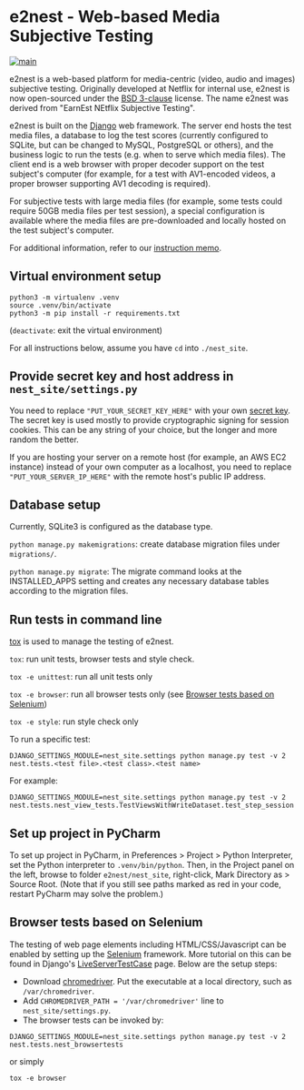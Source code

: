# e2nest - Web-based Media Subjective Testing

[![main](https://github.com/Netflix/e2nest/workflows/main/badge.svg)](https://github.com/Netflix/e2nest/actions?query=workflow%3Amain)

e2nest is a web-based platform for media-centric (video, audio and images) subjective testing. Originally developed at Netflix for internal use, e2nest is now open-sourced under the [BSD 3-clause](LICENSE) license. The name e2nest was derived from "EarnEst NEtflix Subjective Testing".

e2nest is built on the [Django](https://www.djangoproject.com/) web framework. The server end hosts the test media files, a database to log the test scores (currently configured to SQLite, but can be changed to MySQL, PostgreSQL or others), and the business logic to run the tests (e.g. when to serve which media files). The client end is a web browser with proper decoder support on the test subject's computer (for example, for a test with AV1-encoded videos, a proper browser supporting AV1 decoding is required).

For subjective tests with large media files (for example, some tests could require 50GB media files per test session), a special configuration is available where the media files are pre-downloaded and locally hosted on the test subject's computer.

For additional information, refer to our [instruction memo](https://docs.google.com/document/d/123XoaD7jXAypWTSzX4KaVSapaHAeNMq-UUj-WpGpE_0/edit).

## Virtual environment setup

```shell
python3 -m virtualenv .venv
source .venv/bin/activate
python3 -m pip install -r requirements.txt
```

(```deactivate```: exit the virtual environment)

For all instructions below, assume you have `cd` into `./nest_site`.

## Provide secret key and host address in `nest_site/settings.py`

You need to replace `"PUT_YOUR_SECRET_KEY_HERE"` with your own [secret key](https://docs.djangoproject.com/en/2.2/ref/settings/#secret-key). The secret key is used mostly to provide cryptographic signing for session cookies. This can be any string of your choice, but the longer and more random the better.

If you are hosting your server on a remote host (for example, an AWS EC2 instance) instead of your own computer as a localhost, you need to replace `"PUT_YOUR_SERVER_IP_HERE"` with the remote host's public IP address.

## Database setup

Currently, SQLite3 is configured as the database type.

```python manage.py makemigrations```: create database migration files under `migrations/`.

```python manage.py migrate```: The migrate command looks at the INSTALLED_APPS setting and creates any necessary database tables according to the migration files.

## Run tests in command line

[tox](https://tox.wiki/en) is used to manage the testing of e2nest.

```tox```: run unit tests, browser tests and style check.

```tox -e unittest```: run all unit tests only

```tox -e browser```: run all browser tests only (see [Browser tests based on Selenium](#browser-tests-based-on-selenium))

```tox -e style```: run style check only

To run a specific test:

```DJANGO_SETTINGS_MODULE=nest_site.settings python manage.py test -v 2 nest.tests.<test file>.<test class>.<test name>```

For example:

```DJANGO_SETTINGS_MODULE=nest_site.settings python manage.py test -v 2 nest.tests.nest_view_tests.TestViewsWithWriteDataset.test_step_session```

## Set up project in PyCharm

To set up project in PyCharm, in Preferences > Project > Python Interpreter, set the Python interpreter to `.venv/bin/python`. Then, in the Project panel on the left, browse to folder `e2nest/nest_site`, right-click, Mark Directory as > Source Root. (Note that if you still see paths marked as red in your code, restart PyCharm may solve the problem.)

## Browser tests based on Selenium

The testing of web page elements including HTML/CSS/Javascript can be enabled by setting up the [Selenium](https://www.selenium.dev/) framework. More tutorial on this can be found in Django's [LiveServerTestCase](https://docs.djangoproject.com/en/4.0/topics/testing/tools/#django.test.LiveServerTestCase) page. Below are the setup steps:
- Download [chromedriver](https://chromedriver.chromium.org/home). Put the executable at a local directory, such as `/var/chromedriver`.
- Add `CHROMEDRIVER_PATH = '/var/chromedriver'` line to `nest_site/settings.py`.
- The browser tests can be invoked by:
```shell
DJANGO_SETTINGS_MODULE=nest_site.settings python manage.py test -v 2 nest.tests.nest_browsertests
```
or simply
```shell
tox -e browser
```
